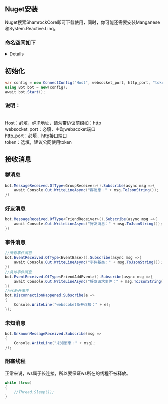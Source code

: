 ## Nuget安装
Nuget搜索ShamrockCore即可下载使用，同时，你可能还需要安装Manganese和System.Reactive.Linq。
### 命名空间如下
<details>

```c#
using Manganese.Text;
using ShamrockCore.Reciver;
using ShamrockCore.Reciver.Events;
using ShamrockCore.Reciver.MsgChain;
using ShamrockCore.Reciver.Receivers;
using ShamrockCore.Utils;
using System.Reactive.Linq;
```

</details>

## 初始化

```c#
var config = new ConnectConfig("Host", websocket_port, http_port, "token");
using Bot bot = new(config);
await bot.Start();
```
<h3>说明：</h3>
<br>Host：必填，纯IP地址，请勿带协议前缀如：http
<br>websocket_port：必填，主动webscoket端口
<br>http_port：必填，http接口端口
<br>token：选填，建议公网使用token

## 接收消息
### 群消息
```C#
bot.MessageReceived.OfType<GroupReceiver>().Subscribe(async msg =>{
    await Console.Out.WriteLineAsync("群消息：" + msg.ToJsonString());
})
```

### 好友消息
```C#
bot.MessageReceived.OfType<FriendReceiver>().Subscribe(async msg =>{
    await Console.Out.WriteLineAsync("好友消息：" + msg.ToJsonString());
})
```

### 事件消息
```C#
//所有事件消息
bot.EventReceived.OfType<EventBase>().Subscribe(async msg =>{
    await Console.Out.WriteLineAsync("事件基类：" + msg.ToJsonString());
})
//具体事件消息
bot.EventReceived.OfType<FriendAddEvent>().Subscribe(async msg =>{
    await Console.Out.WriteLineAsync("好友请求事件：" + msg.ToJsonString());
})
//ws断开事件
bot.DisconnectionHappened.Subscribe(e =>
{
    Console.WriteLine("webscoket断开连接：" + e);
});
```

### 未知消息
```C#
bot.UnknownMessageReceived.Subscribe(msg =>
{
    Console.WriteLine("未知消息：" + msg);
});
```

### 阻塞线程
正常来说，ws属于长连接，所以要保证ws所在的线程不被释放。
```C#
while (true)
{
    //Thread.Sleep(1);
}
```